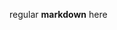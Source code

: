 regular **markdown** here

<div hidden>```plantuml
@startuml
actor "User" as user
participant "Express API" as api
database "MongoDB" as db
actor "Driver" as driver

user -> api: Request for rides
api -> db: Query available rides
db --> api: Ride details
api --> user: Display available rides
user -> api: Request ride booking
api -> db: Confirm booking
db --> api: Booking confirmation
api --> user: Ride booked
user -> api: Confirm ride
api -> driver: Update ride status
driver --> api: Ride updated
api --> user: Ride confirmed
@enduml

</div>